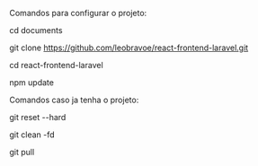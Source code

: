 Comandos para configurar o projeto:

cd documents

git clone https://github.com/leobravoe/react-frontend-laravel.git

cd react-frontend-laravel

npm update

Comandos caso ja tenha o projeto:

git reset --hard

git clean -fd

git pull